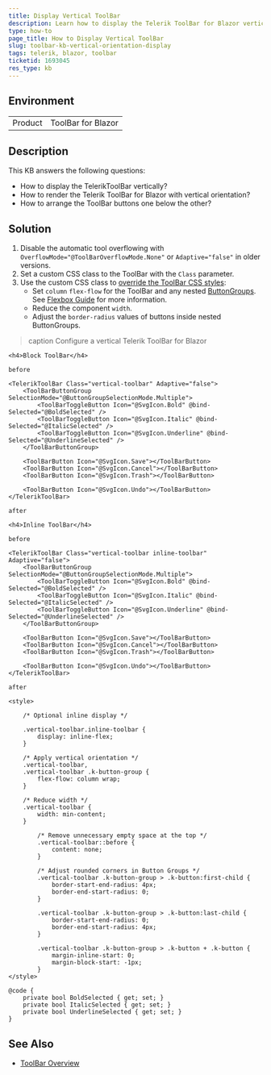 ```yaml
---
title: Display Vertical ToolBar
description: Learn how to display the Telerik ToolBar for Blazor vertically.
type: how-to
page_title: How to Display Vertical ToolBar
slug: toolbar-kb-vertical-orientation-display
tags: telerik, blazor, toolbar
ticketid: 1693045
res_type: kb
---
```


## Environment

<table>
    <tbody>
        <tr>
            <td>Product</td>
            <td>ToolBar for Blazor</td>
        </tr>
    </tbody>
</table>

## Description

This KB answers the following questions:

* How to display the TelerikToolBar vertically?
* How to render the Telerik ToolBar for Blazor with vertical orientation?
* How to arrange the ToolBar buttons one below the other?

## Solution

1. Disable the automatic tool overflowing with `OverflowMode="@ToolBarOverflowMode.None"` or `Adaptive="false"` in older versions.
1. Set a custom CSS class to the ToolBar with the `Class` parameter.
1. Use the custom CSS class to [override the ToolBar CSS styles](slug:themes-override):
    * Set `column` `flex-flow` for the ToolBar and any nested [ButtonGroups](slug:toolbar-built-in-tools#toolbarbuttongroup). See [Flexbox Guide](https://css-tricks.com/snippets/css/a-guide-to-flexbox/) for more information.
    * Reduce the component `width`.
    * Adjust the `border-radius` values of buttons inside nested ButtonGroups.

>caption Configure a vertical Telerik ToolBar for Blazor

````RAZOR
<h4>Block ToolBar</h4>

before

<TelerikToolBar Class="vertical-toolbar" Adaptive="false">
    <ToolBarButtonGroup SelectionMode="@ButtonGroupSelectionMode.Multiple">
        <ToolBarToggleButton Icon="@SvgIcon.Bold" @bind-Selected="@BoldSelected" />
        <ToolBarToggleButton Icon="@SvgIcon.Italic" @bind-Selected="@ItalicSelected" />
        <ToolBarToggleButton Icon="@SvgIcon.Underline" @bind-Selected="@UnderlineSelected" />
    </ToolBarButtonGroup>

    <ToolBarButton Icon="@SvgIcon.Save"></ToolBarButton>
    <ToolBarButton Icon="@SvgIcon.Cancel"></ToolBarButton>
    <ToolBarButton Icon="@SvgIcon.Trash"></ToolBarButton>

    <ToolBarButton Icon="@SvgIcon.Undo"></ToolBarButton>
</TelerikToolBar>

after

<h4>Inline ToolBar</h4>

before

<TelerikToolBar Class="vertical-toolbar inline-toolbar" Adaptive="false">
    <ToolBarButtonGroup SelectionMode="@ButtonGroupSelectionMode.Multiple">
        <ToolBarToggleButton Icon="@SvgIcon.Bold" @bind-Selected="@BoldSelected" />
        <ToolBarToggleButton Icon="@SvgIcon.Italic" @bind-Selected="@ItalicSelected" />
        <ToolBarToggleButton Icon="@SvgIcon.Underline" @bind-Selected="@UnderlineSelected" />
    </ToolBarButtonGroup>

    <ToolBarButton Icon="@SvgIcon.Save"></ToolBarButton>
    <ToolBarButton Icon="@SvgIcon.Cancel"></ToolBarButton>
    <ToolBarButton Icon="@SvgIcon.Trash"></ToolBarButton>

    <ToolBarButton Icon="@SvgIcon.Undo"></ToolBarButton>
</TelerikToolBar>

after

<style>

    /* Optional inline display */

    .vertical-toolbar.inline-toolbar {
        display: inline-flex;
    }

    /* Apply vertical orientation */
    .vertical-toolbar,
    .vertical-toolbar .k-button-group {
        flex-flow: column wrap;
    }

    /* Reduce width */
    .vertical-toolbar {
        width: min-content;
    }

        /* Remove unnecessary empty space at the top */
        .vertical-toolbar::before {
            content: none;
        }

        /* Adjust rounded corners in Button Groups */
        .vertical-toolbar .k-button-group > .k-button:first-child {
            border-start-end-radius: 4px;
            border-end-start-radius: 0;
        }

        .vertical-toolbar .k-button-group > .k-button:last-child {
            border-start-end-radius: 0;
            border-end-start-radius: 4px;
        }

        .vertical-toolbar .k-button-group > .k-button + .k-button {
            margin-inline-start: 0;
            margin-block-start: -1px;
        }
</style>

@code {
    private bool BoldSelected { get; set; }
    private bool ItalicSelected { get; set; }
    private bool UnderlineSelected { get; set; }
}
````

## See Also

* [ToolBar Overview](slug:toolbar-overview)
